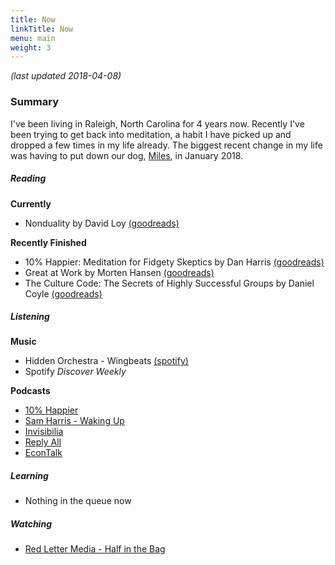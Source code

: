 ```yaml
---
title: Now
linkTitle: Now
menu: main
weight: 3
---
```


*(last updated 2018-04-08)*

### Summary

I've been living in Raleigh, North Carolina for 4 years now. Recently I've been trying to get back into meditation, a habit I have picked up and dropped a few times in my life already. The biggest recent change in my life was having to put down our dog, [Miles](https://twitter.com/pmbaumgartner/status/951977456256389120), in January 2018.

##### Reading

**Currently**

- Nonduality by David Loy [(goodreads)](https://www.goodreads.com/book/show/977341.Nonduality)

**Recently Finished**

- 10% Happier: Meditation for Fidgety Skeptics by Dan Harris [(goodreads)](https://www.goodreads.com/book/show/34962306-meditation-for-fidgety-skeptics)
- Great at Work by Morten Hansen [(goodreads)](https://www.goodreads.com/book/show/35297611-great-at-work)
- The Culture Code: The Secrets of Highly Successful Groups by Daniel Coyle [(goodreads)](https://www.goodreads.com/book/show/33517721-the-culture-code)

##### Listening

**Music**

- Hidden Orchestra - Wingbeats [(spotify)](https://open.spotify.com/album/36jVJfqizOJPsV3SctWrCy?si=6p9FHdeuQnqNHHxg3lOlMw)
- Spotify *Discover Weekly*

**Podcasts**

- [10% Happier](https://www.10percenthappier.com/podcast/)
- [Sam Harris - Waking Up](https://www.samharris.org/podcast) 
- [Invisibilia](http://www.npr.org/podcasts/510307/invisibilia)
- [Reply All](https://gimletmedia.com/reply-all/)
- [EconTalk](http://www.econtalk.org/)

##### Learning

- Nothing in the queue now

##### Watching

- [Red Letter Media - Half in the Bag](http://redlettermedia.com/)
